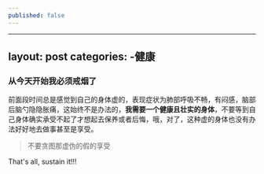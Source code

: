 ```yaml
---
published: false
---
```


---
layout: post
categories:
 -健康
---

### 从今天开始我必须戒烟了

前面段时间总是感觉到自己的身体虚的，表现症状为肺部呼吸不畅，有闷感，脑部后脑勺隐隐胀痛，这始终不是办法的，**我需要一个健康且壮实的身体**，不要等到自己身体确实承受不起了才想起去保养或者后悔，哦，对了，这种虚的身体也没有办法好好地去做事甚至是享受。

>不要贪图那虚伪的假的享受

That's all, sustain it!!!